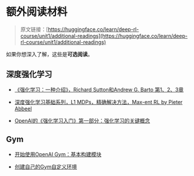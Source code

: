 # 额外阅读材料

> 原文链接：[https://huggingface.co/learn/deep-rl-course/unit1/additional-readings](https://huggingface.co/learn/deep-rl-course/unit1/additional-readings)

如果你想深入了解，这些是**可选阅读**。

## 深度强化学习

+   [《强化学习：一种介绍》，Richard Sutton和Andrew G. Barto 第1、2、3章](http://incompleteideas.net/book/RLbook2020.pdf)

+   [深度强化学习基础系列，L1 MDPs，精确解决方法，Max-ent RL by Pieter Abbeel](https://youtu.be/2GwBez0D20A)

+   [OpenAI的《强化学习入门》第一部分：强化学习的关键概念](https://spinningup.openai.com/en/latest/spinningup/rl_intro.html)

## Gym

+   [开始使用OpenAI Gym：基本构建模块](https://blog.paperspace.com/getting-started-with-openai-gym/)

+   [创建自己的Gym自定义环境](https://www.gymlibrary.dev/content/environment_creation/)

